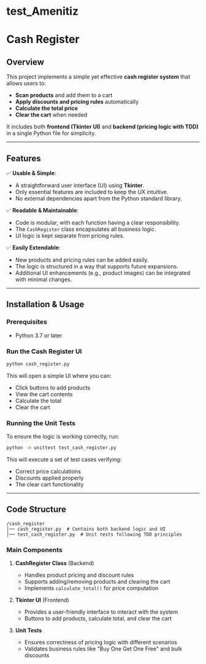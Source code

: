 # test_Amenitiz
# Cash Register

## Overview
This project implements a simple yet effective **cash register system** that allows users to:
- **Scan products** and add them to a cart
- **Apply discounts and pricing rules** automatically
- **Calculate the total price**
- **Clear the cart** when needed

It includes both **frontend (Tkinter UI)** and **backend (pricing logic with TDD)** in a single Python file for simplicity.

---

## Features
✅ **Usable & Simple**:
- A straightforward user interface (UI) using **Tkinter**.
- Only essential features are included to keep the UX intuitive.
- No external dependencies apart from the Python standard library.

✅ **Readable & Maintainable**:
- Code is modular, with each function having a clear responsibility.
- The `CashRegister` class encapsulates all business logic.
- UI logic is kept separate from pricing rules.

✅ **Easily Extendable**:
- New products and pricing rules can be added easily.
- The logic is structured in a way that supports future expansions.
- Additional UI enhancements (e.g., product images) can be integrated with minimal changes.

---

## Installation & Usage

### Prerequisites
- Python 3.7 or later

### Run the Cash Register UI
```sh
python cash_register.py
```
This will open a simple UI where you can:
- Click buttons to add products
- View the cart contents
- Calculate the total
- Clear the cart

### Running the Unit Tests
To ensure the logic is working correctly, run:
```sh
python -m unittest test_cash_register.py
```

This will execute a set of test cases verifying:
- Correct price calculations
- Discounts applied properly
- The clear cart functionality

---

## Code Structure
```
/cash_register
│── cash_register.py  # Contains both backend logic and UI
│── test_cash_register.py  # Unit tests following TDD principles
```

### Main Components
1. **CashRegister Class** (Backend)
   - Handles product pricing and discount rules
   - Supports adding/removing products and clearing the cart
   - Implements `calculate_total()` for price computation

2. **Tkinter UI** (Frontend)
   - Provides a user-friendly interface to interact with the system
   - Buttons to add products, calculate total, and clear the cart
   
3. **Unit Tests**
   - Ensures correctness of pricing logic with different scenarios
   - Validates business rules like "Buy One Get One Free" and bulk discounts

